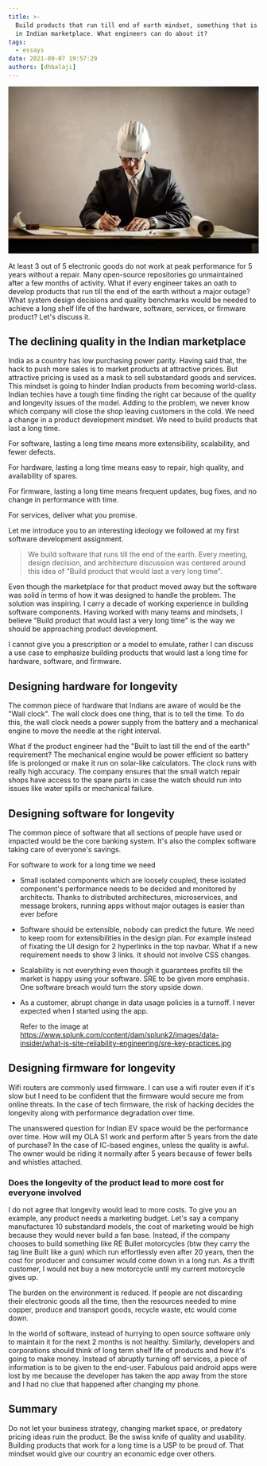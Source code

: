 ```yaml
---
title: >-
  Build products that run till end of earth mindset, something that is missing
  in Indian marketplace. What engineers can do about it?
tags:
  - essays
date: 2021-09-07 19:57:29
authors: [dhbalaji]
---
```


![engineer planning](./assets/engineer-planning.webp)

At least 3 out of 5 electronic goods do not work at peak performance for 5 years without a repair. Many open-source repositories go unmaintained after a few months of activity. What if every engineer takes an oath to develop products that run till the end of the earth without a major outage? What system design decisions and quality benchmarks would be needed to achieve a long shelf life of the hardware, software, services, or firmware product? Let's discuss it.



## The declining quality in the Indian marketplace

India as a country has low purchasing power parity. Having said that, the hack to push more sales is to market products at attractive prices. But attractive pricing is used as a mask to sell substandard goods and services. This mindset is going to hinder Indian products from becoming world-class. Indian techies have a tough time finding the right car because of the quality and longevity issues of the model. Adding to the problem, we never know which company will close the shop leaving customers in the cold. We need a change in a product development mindset. We need to build products that last a long time.

For software, lasting a long time means more extensibility, scalability, and fewer defects.

For hardware, lasting a long time means easy to repair, high quality, and availability of spares.

For firmware, lasting a long time means frequent updates, bug fixes, and no change in performance with time.

For services, deliver what you promise.

Let me introduce you to an interesting ideology we followed at my first software development assignment.

> We build software that runs till the end of the earth. Every meeting, design decision, and architecture discussion was centered around this idea of "Build product that would last a very long time".

Even though the marketplace for that product moved away but the software was solid in terms of how it was designed to handle the problem. The solution was inspiring. I carry a decade of working experience in building software components.  Having worked with many teams and mindsets, I believe "Build product that would last a very long time" is the way we should be approaching product development.

I cannot give you a prescription or a model to emulate, rather I can discuss a use case to emphasize building products that would last a long time for hardware, software, and firmware.

## Designing hardware for longevity

The common piece of hardware that Indians are aware of would be the "Wall clock". The wall clock does one thing, that is to tell the time. To do this, the wall clock needs a power supply from the battery and a mechanical engine to move the needle at the right interval.

What if the product engineer had the "Built to last till the end of the earth" requirement? The mechanical engine would be power efficient so battery life is prolonged or make it run on solar-like calculators. The clock runs with really high accuracy. The company ensures that the small watch repair shops have access to the spare parts in case the watch should run into issues like water spills or mechanical failure.

## Designing software for longevity

The common piece of software that all sections of people have used or impacted would be the core banking system. It's also the complex software taking care of everyone's savings.

For software to work for a long time we need

- Small isolated components which are loosely coupled, these isolated component's performance needs to be decided and monitored by architects. Thanks to distributed architectures, microservices, and message brokers, running apps without major outages is easier than ever before

- Software should be extensible, nobody can predict the future. We need to keep room for extensibilities in the design plan. For example instead of fixating the UI design for 2 hyperlinks in the top navbar. What if a new requirement needs to show 3 links. It should not involve CSS changes.

- Scalability is not everything even though it guarantees profits till the market is happy using your software. SRE to be given more emphasis. One software breach would turn the story upside down.

- As a customer, abrupt change in data usage policies is a turnoff. I never expected when I started using the app.

  Refer to the image at https://www.splunk.com/content/dam/splunk2/images/data-insider/what-is-site-reliability-engineering/sre-key-practices.jpg

## Designing firmware for longevity

Wifi routers are commonly used firmware. I can use a wifi router even if it's slow but I need to be confident that the firmware would secure me from online threats. In the case of tech firmware, the risk of hacking decides the longevity along with performance degradation over time.

The unanswered question for Indian EV space would be the performance over time. How will my OLA S1 work and perform after 5 years from the date of purchase? In the case of IC-based engines, unless the quality is awful. The owner would be riding it normally after 5 years because of fewer bells and whistles attached.

### Does the longevity of the product lead to more cost for everyone involved

I do not agree that longevity would lead to more costs. To give you an example, any product needs a marketing budget. Let's say a company manufactures 10 substandard models, the cost of marketing would be high because they would never build a fan base. Instead, if the company chooses to build something like RE Bullet motorcycles (btw they carry the tag line Built like a gun) which run effortlessly even after 20 years, then the cost for producer and consumer would come down in a long run. As a thrift customer, I would not buy a new motorcycle until my current motorcycle gives up.

The burden on the environment is reduced. If people are not discarding their electronic goods all the time, then the resources needed to mine copper, produce and transport goods, recycle waste, etc would come down.

In the world of software, instead of hurrying to open source software only to maintain it for the next 2 months is not healthy. Similarly, developers and corporations should think of long term shelf life of products and how it's going to make money. Instead of abruptly turning off services, a piece of information is to be given to the end-user. Fabulous paid android apps were lost by me because the developer has taken the app away from the store and I had no clue that happened after changing my phone.

## Summary

Do not let your business strategy, changing market space, or predatory pricing ideas ruin the product. Be the swiss knife of quality and usability. Building products that work for a long time is a USP to be proud of. That mindset would give our country an economic edge over others.
